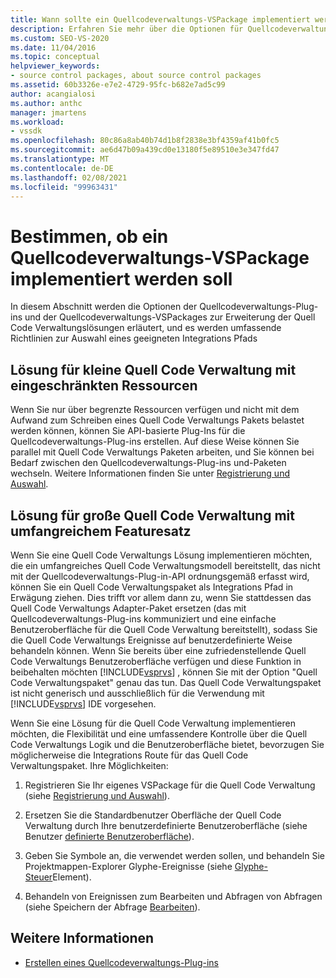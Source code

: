 ```yaml
---
title: Wann sollte ein Quellcodeverwaltungs-VSPackage implementiert werden?
description: Erfahren Sie mehr über die Optionen für Quellcodeverwaltungs-Plug-ins und Quellcodeverwaltungs-VSPackages, die für die Erweiterung von Visual Studio-Quell Code Verwaltungslösungen verfügbar sind
ms.custom: SEO-VS-2020
ms.date: 11/04/2016
ms.topic: conceptual
helpviewer_keywords:
- source control packages, about source control packages
ms.assetid: 60b3326e-e7e2-4729-95fc-b682e7ad5c99
author: acangialosi
ms.author: anthc
manager: jmartens
ms.workload:
- vssdk
ms.openlocfilehash: 80c86a8ab40b74d1b8f2838e3bf4359af41b0fc5
ms.sourcegitcommit: ae6d47b09a439cd0e13180f5e89510e3e347fd47
ms.translationtype: MT
ms.contentlocale: de-DE
ms.lasthandoff: 02/08/2021
ms.locfileid: "99963431"
---
```

# <a name="determine-whether-to-implement-a-source-control-vspackage"></a>Bestimmen, ob ein Quellcodeverwaltungs-VSPackage implementiert werden soll

In diesem Abschnitt werden die Optionen der Quellcodeverwaltungs-Plug-ins und der Quellcodeverwaltungs-VSPackages zur Erweiterung der Quell Code Verwaltungslösungen erläutert, und es werden umfassende Richtlinien zur Auswahl eines geeigneten Integrations Pfads

## <a name="small-source-control-solution-with-limited-resources"></a>Lösung für kleine Quell Code Verwaltung mit eingeschränkten Ressourcen

 Wenn Sie nur über begrenzte Ressourcen verfügen und nicht mit dem Aufwand zum Schreiben eines Quell Code Verwaltungs Pakets belastet werden können, können Sie API-basierte Plug-Ins für die Quellcodeverwaltungs-Plug-ins erstellen. Auf diese Weise können Sie parallel mit Quell Code Verwaltungs Paketen arbeiten, und Sie können bei Bedarf zwischen den Quellcodeverwaltungs-Plug-ins und-Paketen wechseln. Weitere Informationen finden Sie unter [Registrierung und Auswahl](../../extensibility/internals/registration-and-selection-source-control-vspackage.md).

## <a name="large-source-control-solution-with-a-rich-feature-set"></a>Lösung für große Quell Code Verwaltung mit umfangreichem Featuresatz

 Wenn Sie eine Quell Code Verwaltungs Lösung implementieren möchten, die ein umfangreiches Quell Code Verwaltungsmodell bereitstellt, das nicht mit der Quellcodeverwaltungs-Plug-in-API ordnungsgemäß erfasst wird, können Sie ein Quell Code Verwaltungspaket als Integrations Pfad in Erwägung ziehen. Dies trifft vor allem dann zu, wenn Sie stattdessen das Quell Code Verwaltungs Adapter-Paket ersetzen (das mit Quellcodeverwaltungs-Plug-ins kommuniziert und eine einfache Benutzeroberfläche für die Quell Code Verwaltung bereitstellt), sodass Sie die Quell Code Verwaltungs Ereignisse auf benutzerdefinierte Weise behandeln können. Wenn Sie bereits über eine zufriedenstellende Quell Code Verwaltungs Benutzeroberfläche verfügen und diese Funktion in beibehalten möchten [!INCLUDE[vsprvs](../../code-quality/includes/vsprvs_md.md)] , können Sie mit der Option "Quell Code Verwaltungspaket" genau das tun. Das Quell Code Verwaltungspaket ist nicht generisch und ausschließlich für die Verwendung mit [!INCLUDE[vsprvs](../../code-quality/includes/vsprvs_md.md)] IDE vorgesehen.

 Wenn Sie eine Lösung für die Quell Code Verwaltung implementieren möchten, die Flexibilität und eine umfassendere Kontrolle über die Quell Code Verwaltungs Logik und die Benutzeroberfläche bietet, bevorzugen Sie möglicherweise die Integrations Route für das Quell Code Verwaltungspaket. Ihre Möglichkeiten:

1. Registrieren Sie Ihr eigenes VSPackage für die Quell Code Verwaltung (siehe [Registrierung und Auswahl](../../extensibility/internals/registration-and-selection-source-control-vspackage.md)).

2. Ersetzen Sie die Standardbenutzer Oberfläche der Quell Code Verwaltung durch Ihre benutzerdefinierte Benutzeroberfläche (siehe Benutzer [definierte Benutzeroberfläche](../../extensibility/internals/custom-user-interface-source-control-vspackage.md)).

3. Geben Sie Symbole an, die verwendet werden sollen, und behandeln Sie Projektmappen-Explorer Glyphe-Ereignisse (siehe [Glyphe-Steuer](../../extensibility/internals/glyph-control-source-control-vspackage.md)Element).

4. Behandeln von Ereignissen zum Bearbeiten und Abfragen von Abfragen (siehe Speichern der Abfrage [Bearbeiten](../../extensibility/internals/query-edit-query-save-source-control-vspackage.md)).

## <a name="see-also"></a>Weitere Informationen

- [Erstellen eines Quellcodeverwaltungs-Plug-ins](../../extensibility/internals/creating-a-source-control-plug-in.md)
